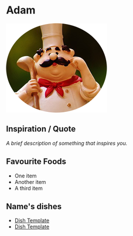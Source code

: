 # Adam
![Adam Doan](/Images/chef-profile.png)

## Inspiration / Quote

*A brief description of something that inspires you.*

## Favourite Foods

* One item
* Another item
* A third item

## Name's dishes

* [Dish Template](/Courses/DishTemplate.md)
* [Dish Template](/Courses/DishTemplate.md)

